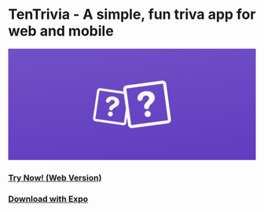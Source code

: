 # TenTrivia - A simple, fun triva app for web and mobile

![](/cover.png)

### [Try Now! (Web Version)]()
### [Download with Expo](https://exp.host/@jaydenwindle/tentrivia)
